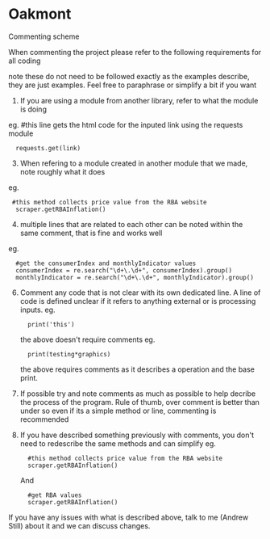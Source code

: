 # Oakmont

Commenting scheme

When commenting the project please refer to the following requirements for all coding

note these do not need to be followed exactly as the examples describe, they are just examples. Feel free to paraphrase or simplify a bit if you want

1. If you are using a module from another library, refer to what the module is doing
   
eg. #this line gets the html code for the inputed link using the requests module

      requests.get(link)

3. When refering to a module created in another module that we made, note roughly what it does

  eg.
  
     #this method collects price value from the RBA website
      scraper.getRBAInflation()

4. multiple lines that are related to each other can be noted within the same comment, that is fine and works well

eg. 

      #get the consumerIndex and monthlyIndicator values
      consumerIndex = re.search("\d+\.\d+", consumerIndex).group()
      monthlyIndicator = re.search("\d+\.\d+", monthlyIndicator).group()

6. Comment any code that is not clear with its own dedicated line. A line of code is defined unclear if it refers to anything external or is processing inputs.
   eg.

         print('this') 
   the above doesn't require comments
   eg.

         print(testing*graphics)
   the above requires comments as it describes a operation and the base print.
   
8. If possible try and note comments as much as possible to help decribe the process of the program.
   Rule of thumb, over comment is better than under so even if its a simple method or line, commenting is recommended

9. If you have described something previously with comments, you don't need to redescribe the same methods and can simplify
   eg.

         #this method collects price value from the RBA website
         scraper.getRBAInflation()
   And
   
         #get RBA values
         scraper.getRBAInflation()

If you have any issues with what is described above, talk to me (Andrew Still) about it and we can discuss changes.
